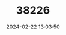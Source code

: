 ---
title: "38226"
category: "Inga coragypsea"
draft: false
date: 2024-02-22 13:03:50
languages:
  Spanish; Castilian: ["Gaumo Gallinazo"]
---